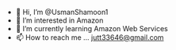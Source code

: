 - 👋 Hi, I’m @UsmanShamoon1
- 👀 I’m interested in Amazon
- 🌱 I’m currently learning Amazon Web Services
- 📫 How to reach me ... jutt33646@gmail.com

<!---
UsmanShamoon1/UsmanShamoon1 is a ✨ special ✨ repository because its `README.md` (this file) appears on your GitHub profile.
You can click the Preview link to take a look at your changes.
--->
